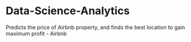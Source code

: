 # Data-Science-Analytics
Predicts the price of Airbnb property, and finds the best location to gain maximum profit - Airbnb
